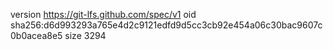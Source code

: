 version https://git-lfs.github.com/spec/v1
oid sha256:d6d993293a765e4d2c9121edfd9d5cc3cb92e454a06c30bac9607c0b0acea8e5
size 3294
